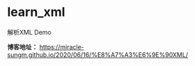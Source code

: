# learn_xml

解析XML Demo

**博客地址：**
https://miracle-sungm.github.io/2020/06/16/%E8%A7%A3%E6%9E%90XML/
